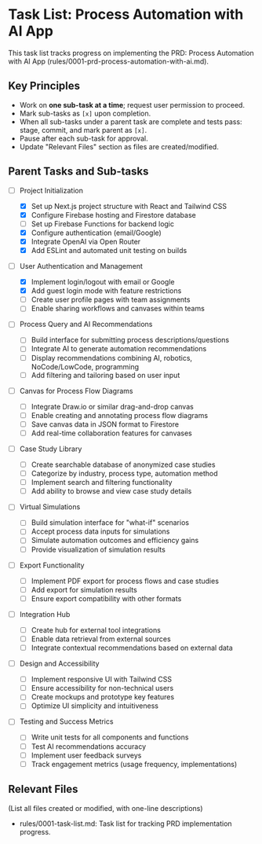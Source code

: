 # Task List: Process Automation with AI App

This task list tracks progress on implementing the PRD: Process Automation with AI App (rules/0001-prd-process-automation-with-ai.md).

## Key Principles

- Work on **one sub-task at a time**; request user permission to proceed.
- Mark sub-tasks as `[x]` upon completion.
- When all sub-tasks under a parent task are complete and tests pass: stage, commit, and mark parent as `[x]`.
- Pause after each sub-task for approval.
- Update "Relevant Files" section as files are created/modified.

## Parent Tasks and Sub-tasks

- [ ] Project Initialization

  - [x] Set up Next.js project structure with React and Tailwind CSS
  - [x] Configure Firebase hosting and Firestore database
  - [ ] Set up Firebase Functions for backend logic
  - [x] Configure authentication (email/Google)
  - [x] Integrate OpenAI via Open Router
  - [x] Add ESLint and automated unit testing on builds

- [ ] User Authentication and Management

  - [x] Implement login/logout with email or Google
  - [x] Add guest login mode with feature restrictions
  - [ ] Create user profile pages with team assignments
  - [ ] Enable sharing workflows and canvases within teams

- [ ] Process Query and AI Recommendations

  - [ ] Build interface for submitting process descriptions/questions
  - [ ] Integrate AI to generate automation recommendations
  - [ ] Display recommendations combining AI, robotics, NoCode/LowCode, programming
  - [ ] Add filtering and tailoring based on user input

- [ ] Canvas for Process Flow Diagrams

  - [ ] Integrate Draw.io or similar drag-and-drop canvas
  - [ ] Enable creating and annotating process flow diagrams
  - [ ] Save canvas data in JSON format to Firestore
  - [ ] Add real-time collaboration features for canvases

- [ ] Case Study Library

  - [ ] Create searchable database of anonymized case studies
  - [ ] Categorize by industry, process type, automation method
  - [ ] Implement search and filtering functionality
  - [ ] Add ability to browse and view case study details

- [ ] Virtual Simulations

  - [ ] Build simulation interface for "what-if" scenarios
  - [ ] Accept process data inputs for simulations
  - [ ] Simulate automation outcomes and efficiency gains
  - [ ] Provide visualization of simulation results

- [ ] Export Functionality

  - [ ] Implement PDF export for process flows and case studies
  - [ ] Add export for simulation results
  - [ ] Ensure export compatibility with other formats

- [ ] Integration Hub

  - [ ] Create hub for external tool integrations
  - [ ] Enable data retrieval from external sources
  - [ ] Integrate contextual recommendations based on external data

- [ ] Design and Accessibility

  - [ ] Implement responsive UI with Tailwind CSS
  - [ ] Ensure accessibility for non-technical users
  - [ ] Create mockups and prototype key features
  - [ ] Optimize UI simplicity and intuitiveness

- [ ] Testing and Success Metrics
  - [ ] Write unit tests for all components and functions
  - [ ] Test AI recommendations accuracy
  - [ ] Implement user feedback surveys
  - [ ] Track engagement metrics (usage frequency, implementations)

## Relevant Files

(List all files created or modified, with one-line descriptions)

- rules/0001-task-list.md: Task list for tracking PRD implementation progress.
